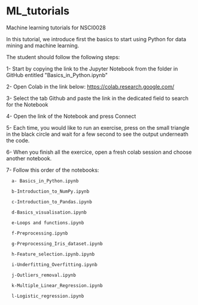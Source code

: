 # ML_tutorials
Machine learning tutorials for NSCI0028

In this tutorial, we introduce first the basics to start using Python for data mining and machine learning.

The student should follow the following steps:

1- Start by copying the link to the Jupyter Notebook from the folder in GitHub entitled "Basics_in_Python.ipynb"

2- Open Colab in the link below:
https://colab.research.google.com/

3- Select the tab Github and paste the link in the dedicated field to search for the Notebook

4- Open the link of the Notebook and press Connect

5- Each time, you would like to run an exercise, press on the small triangle in the black circle and wait for a few second to see the output underneath the code.

6- When you finish all the exercice, open a fresh colab session and choose another notebook.

7- Follow this order of the notebooks:

      a- Basics_in_Python.ipynb

      b-Introduction_to_NumPy.ipynb

      c-Introduction_to_Pandas.ipynb

      d-Basics_visualisation.ipynb

      e-Loops and functions.ipynb

      f-Preprocessing.ipynb
      
      g-Preprocessing_Iris_dataset.ipynb
     
      h-Feature_selection.ipynb.ipynb
      
      i-Underfitting_Overfitting.ipynb
      
      j-Outliers_removal.ipynb

      k-Multiple_Linear_Regression.ipynb
     
      l-Logistic_regression.ipynb
  


